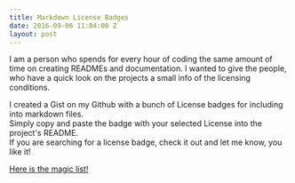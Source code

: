 ```yaml
---
title: Markdown License Badges
date: 2016-09-06 11:04:00 Z
layout: post
---
```


I am a person who spends for every hour of coding the same amount of time on creating READMEs
and documentation. I wanted to give the people, who have a quick look on the projects a
small info of the licensing conditions.  

I created a Gist on my Github with a bunch of License badges for including into markdown files.  
Simply copy and paste the badge with your selected License into the project's README.  
If you are searching for a license badge, check it out and let me know, you like it!

[Here is the magic list!](https://gist.github.com/lukas-h/2a5d00690736b4c3a7ba)

<amp-gist data-gistid="2a5d00690736b4c3a7ba" layout="fixed-height" height="250"></amp-gist>
